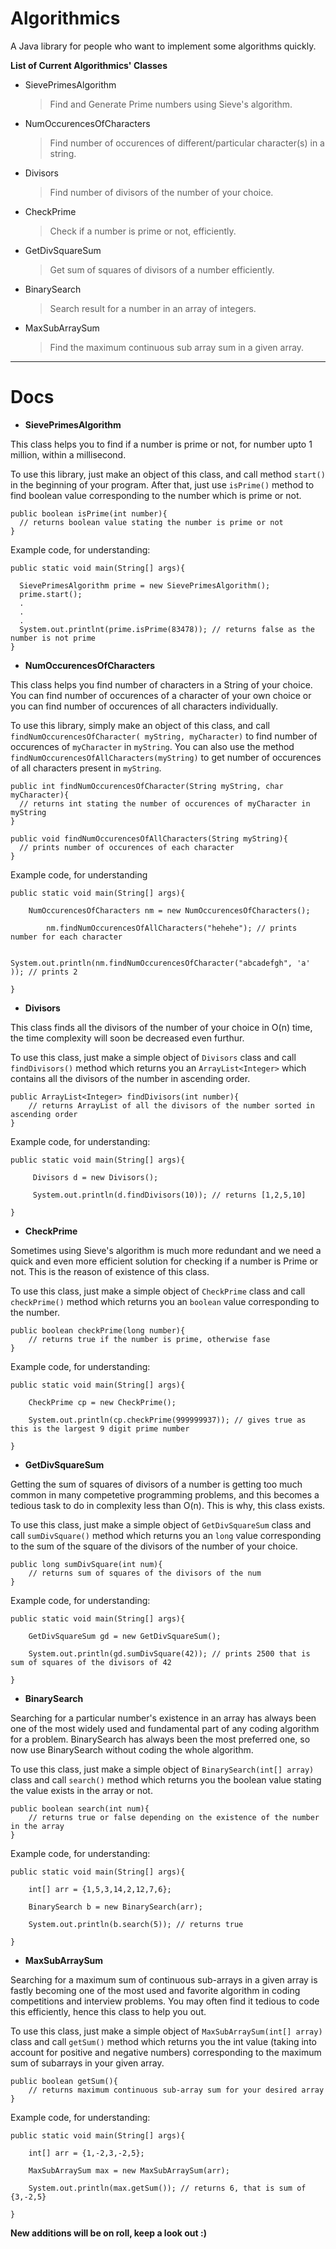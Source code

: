 # Algorithmics

A Java library for people who want to implement some algorithms quickly.

**List of Current Algorithmics' Classes**
- SievePrimesAlgorithm

  >Find and Generate Prime numbers using Sieve's algorithm.
  
- NumOccurencesOfCharacters

  >Find number of occurences of different/particular character(s) in a string.
  
- Divisors

  >Find number of divisors of the number of your choice.
  
- CheckPrime

  >Check if a number is prime or not, efficiently.
  
- GetDivSquareSum

  >Get sum of squares of divisors of a number efficiently.
  
- BinarySearch

  >Search result for a number in an array of integers.
  
- MaxSubArraySum

  >Find the maximum continuous sub array sum in a given array.


***

# Docs

- **SievePrimesAlgorithm**

This class helps you to find if a number is prime or not, for number upto 1 million, within a millisecond. 

To use this library, just make an object of this class, and call method `start()` in the beginning of your program. After that, just use `isPrime()` method to find boolean value corresponding to the number which is prime or not.

```
public boolean isPrime(int number){
  // returns boolean value stating the number is prime or not
}
```

Example code, for understanding:
```
public static void main(String[] args){

  SievePrimesAlgorithm prime = new SievePrimesAlgorithm();
  prime.start();
  .
  .
  .
  System.out.printlnt(prime.isPrime(83478)); // returns false as the number is not prime
}
```

- **NumOccurencesOfCharacters**

This class helps you find number of characters in a String of your choice. You can find number of occurences of a character of your own choice or you can find number of occurences of all characters individually.

To use this library, simply make an object of this class, and call `findNumOccurencesOfCharacter( myString, myCharacter)` to find number of occurences of `myCharacter` in `myString`. You can also use the method `findNumOccurencesOfAllCharacters(myString)` to get number of occurences of all characters present in `myString`.

```
public int findNumOccurencesOfCharacter(String myString, char myCharacter){
  // returns int stating the number of occurences of myCharacter in myString
}
```

```
public void findNumOccurencesOfAllCharacters(String myString){
  // prints number of occurences of each character
}
```

Example code, for understanding

```
public static void main(String[] args){

    NumOccurencesOfCharacters nm = new NumOccurencesOfCharacters();
		
		nm.findNumOccurencesOfAllCharacters("hehehe"); // prints number for each character
		
		System.out.println(nm.findNumOccurencesOfCharacter("abcadefgh", 'a' )); // prints 2
    
}
```

- **Divisors**

This class finds all the divisors of the number of your choice in O(n) time, the time complexity will soon be decreased even furthur.

To use this class, just make a simple object of `Divisors` class and call `findDivisors()` method which returns you an `ArrayList<Integer>` which contains all the divisors of the number in ascending order.

```
public ArrayList<Integer> findDivisors(int number){
	// returns ArrayList of all the divisors of the number sorted in ascending order
}
```

Example code, for understanding:

```
public static void main(String[] args){

     Divisors d = new Divisors();
		
     System.out.println(d.findDivisors(10)); // returns [1,2,5,10]
    
}
```

- **CheckPrime**

Sometimes using Sieve's algorithm is much more redundant and we need a quick and even more efficient solution for checking if a number is Prime or not. This is the reason of existence of this class.

To use this class, just make a simple object of `CheckPrime` class and call `checkPrime()` method which returns you an `boolean` value corresponding to the number.

```
public boolean checkPrime(long number){
	// returns true if the number is prime, otherwise fase
}
```

Example code, for understanding:

```
public static void main(String[] args){

    CheckPrime cp = new CheckPrime();
    
    System.out.println(cp.checkPrime(999999937)); // gives true as this is the largest 9 digit prime number
    
}
```

- **GetDivSquareSum**

Getting the sum of squares of divisors of a number is getting too much common in many competetive programming problems, and this becomes a tedious task to do in complexity less than O(n). This is why, this class exists.

To use this class, just make a simple object of `GetDivSquareSum` class and call `sumDivSquare()` method which returns you an `long` value corresponding to the sum of the square of the divisors of the number of your choice.

```
public long sumDivSquare(int num){
	// returns sum of squares of the divisors of the num
}
```

Example code, for understanding:

```
public static void main(String[] args){

    GetDivSquareSum gd = new GetDivSquareSum();
    
    System.out.println(gd.sumDivSquare(42)); // prints 2500 that is sum of squares of the divisors of 42
    
}
```

- **BinarySearch**

Searching for a particular number's existence in an array has always been one of the most widely used and fundamental part of any coding algorithm for a problem. BinarySearch has always been the most preferred one, so now use BinarySearch without coding the whole algorithm.

To use this class, just make a simple object of `BinarySearch(int[] array)` class and call `search()` method which returns you the boolean value stating the value exists in the array or not.

```
public boolean search(int num){
	// returns true or false depending on the existence of the number in the array
}
```

Example code, for understanding:

```
public static void main(String[] args){

	int[] arr = {1,5,3,14,2,12,7,6};
		
	BinarySearch b = new BinarySearch(arr);
		
	System.out.println(b.search(5)); // returns true
    
}
```

- **MaxSubArraySum**

Searching for a maximum sum of continuous sub-arrays in a given array is fastly becoming one of the most used and favorite algorithm in coding competitions and interview problems. You may often find it tedious to code this efficiently, hence this class to help you out.

To use this class, just make a simple object of `MaxSubArraySum(int[] array)` class and call `getSum()` method which returns you the int value (taking into account for positive and negative numbers) corresponding to the maximum sum of subarrays in your given array.

```
public boolean getSum(){
	// returns maximum continuous sub-array sum for your desired array
}
```

Example code, for understanding:

```
public static void main(String[] args){

	int[] arr = {1,-2,3,-2,5};
		
	MaxSubArraySum max = new MaxSubArraySum(arr);
		
	System.out.println(max.getSum()); // returns 6, that is sum of {3,-2,5}
    
}
```



**New additions will be on roll, keep a look out :)**
  
  

